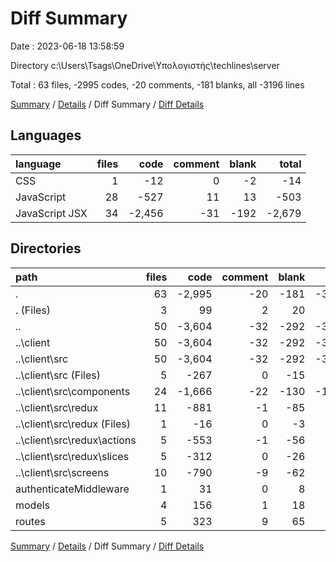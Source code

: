 # Diff Summary

Date : 2023-06-18 13:58:59

Directory c:\\Users\\Tsags\\OneDrive\\Υπολογιστής\\techlines\\server

Total : 63 files,  -2995 codes, -20 comments, -181 blanks, all -3196 lines

[Summary](results.md) / [Details](details.md) / Diff Summary / [Diff Details](diff-details.md)

## Languages
| language | files | code | comment | blank | total |
| :--- | ---: | ---: | ---: | ---: | ---: |
| CSS | 1 | -12 | 0 | -2 | -14 |
| JavaScript | 28 | -527 | 11 | 13 | -503 |
| JavaScript JSX | 34 | -2,456 | -31 | -192 | -2,679 |

## Directories
| path | files | code | comment | blank | total |
| :--- | ---: | ---: | ---: | ---: | ---: |
| . | 63 | -2,995 | -20 | -181 | -3,196 |
| . (Files) | 3 | 99 | 2 | 20 | 121 |
| .. | 50 | -3,604 | -32 | -292 | -3,928 |
| ..\\client | 50 | -3,604 | -32 | -292 | -3,928 |
| ..\\client\\src | 50 | -3,604 | -32 | -292 | -3,928 |
| ..\\client\\src (Files) | 5 | -267 | 0 | -15 | -282 |
| ..\\client\\src\\components | 24 | -1,666 | -22 | -130 | -1,818 |
| ..\\client\\src\\redux | 11 | -881 | -1 | -85 | -967 |
| ..\\client\\src\\redux (Files) | 1 | -16 | 0 | -3 | -19 |
| ..\\client\\src\\redux\\actions | 5 | -553 | -1 | -56 | -610 |
| ..\\client\\src\\redux\\slices | 5 | -312 | 0 | -26 | -338 |
| ..\\client\\src\\screens | 10 | -790 | -9 | -62 | -861 |
| authenticateMiddleware | 1 | 31 | 0 | 8 | 39 |
| models | 4 | 156 | 1 | 18 | 175 |
| routes | 5 | 323 | 9 | 65 | 397 |

[Summary](results.md) / [Details](details.md) / Diff Summary / [Diff Details](diff-details.md)